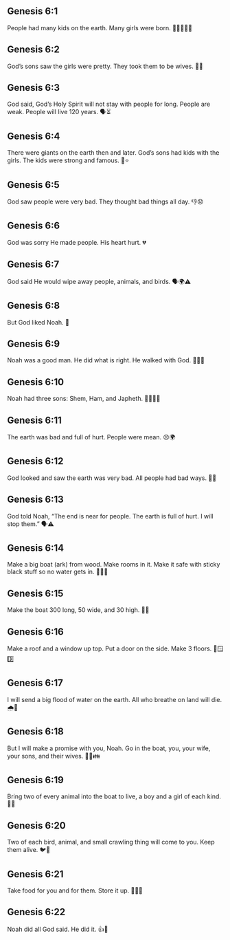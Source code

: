 ## Genesis 6:1
People had many kids on the earth. Many girls were born. 👨‍👩‍👧‍👦🙂
## Genesis 6:2
God’s sons saw the girls were pretty. They took them to be wives. 💍🙂
## Genesis 6:3
God said, God’s Holy Spirit will not stay with people for long. People are weak. People will live 120 years. 🗣️⏳
## Genesis 6:4
There were giants on the earth then and later. God’s sons had kids with the girls. The kids were strong and famous. 💪⭐
## Genesis 6:5
God saw people were very bad. They thought bad things all day. 👎😞
## Genesis 6:6
God was sorry He made people. His heart hurt. 💔
## Genesis 6:7
God said He would wipe away people, animals, and birds. 🗣️🌍⚠️
## Genesis 6:8
But God liked Noah. 🌟
## Genesis 6:9
Noah was a good man. He did what is right. He walked with God. 🚶‍♂️🙏
## Genesis 6:10
Noah had three sons: Shem, Ham, and Japheth. 👨‍👦‍👦‍👦
## Genesis 6:11
The earth was bad and full of hurt. People were mean. 😠🌍
## Genesis 6:12
God looked and saw the earth was very bad. All people had bad ways. 👀😢
## Genesis 6:13
God told Noah, “The end is near for people. The earth is full of hurt. I will stop them.” 🗣️⚠️
## Genesis 6:14
Make a big boat (ark) from wood. Make rooms in it. Make it safe with sticky black stuff so no water gets in. 🛶🧱🧴
## Genesis 6:15
Make the boat 300 long, 50 wide, and 30 high. 📏📐
## Genesis 6:16
Make a roof and a window up top. Put a door on the side. Make 3 floors. 🚪🪟3️⃣
## Genesis 6:17
I will send a big flood of water on the earth. All who breathe on land will die. 🌧️🌊
## Genesis 6:18
But I will make a promise with you, Noah. Go in the boat, you, your wife, your sons, and their wives. 🤝🛶👪
## Genesis 6:19
Bring two of every animal into the boat to live, a boy and a girl of each kind. 🐘🐘
## Genesis 6:20
Two of each bird, animal, and small crawling thing will come to you. Keep them alive. 🐦🐢
## Genesis 6:21
Take food for you and for them. Store it up. 🍞🥕🥣
## Genesis 6:22
Noah did all God said. He did it. 👍🙏
